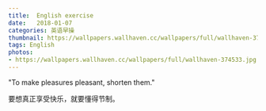 ```yaml
---
title:  English exercise
date:   2018-01-07
categories: 英语早操
thumbnail: https://wallpapers.wallhaven.cc/wallpapers/full/wallhaven-374533.jpg
tags: English
photos:
- https://wallpapers.wallhaven.cc/wallpapers/full/wallhaven-374533.jpg
---
```


"To make pleasures pleasant, shorten them."
<p>要想真正享受快乐，就要懂得节制。</p>
